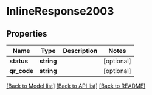 # InlineResponse2003

## Properties
Name | Type | Description | Notes
------------ | ------------- | ------------- | -------------
**status** | **string** |  | [optional] 
**qr_code** | **string** |  | [optional] 

[[Back to Model list]](../../README.md#documentation-for-models) [[Back to API list]](../../README.md#documentation-for-api-endpoints) [[Back to README]](../../README.md)

